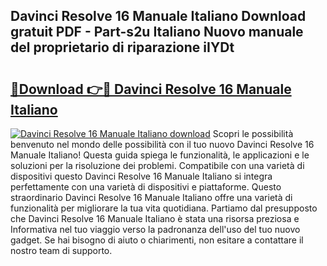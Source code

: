 ## Davinci Resolve 16 Manuale Italiano Download gratuit PDF - Part-s2u Italiano Nuovo manuale del proprietario di riparazione iIYDt

# <h2><a href="http://df9aozg.blite.top/?on=Davinci+Resolve+16+Manuale+Italiano">🔗Download 👉🔴 Davinci Resolve 16 Manuale Italiano</a></h2>

[![Davinci Resolve 16 Manuale Italiano download](https://i.imgur.com/lujVjoI.png)](http://df9aozg.blite.top/?on=Davinci+Resolve+16+Manuale+Italiano)
Scopri le possibilità benvenuto nel mondo delle possibilità con il tuo nuovo Davinci Resolve 16 Manuale Italiano! Questa guida spiega le funzionalità, le applicazioni e le soluzioni per la risoluzione dei problemi. Compatibile con una varietà di dispositivi questo Davinci Resolve 16 Manuale Italiano si integra perfettamente con una varietà di dispositivi e piattaforme. Questo straordinario Davinci Resolve 16 Manuale Italiano offre una varietà di funzionalità per migliorare la tua vita quotidiana. Partiamo dal presupposto che Davinci Resolve 16 Manuale Italiano è stata una risorsa preziosa e Informativa nel tuo viaggio verso la padronanza dell'uso del tuo nuovo gadget. Se hai bisogno di aiuto o chiarimenti, non esitare a contattare il nostro team di supporto.
